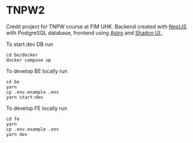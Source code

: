 # TNPW2

Credit project for TNPW course at FIM UHK. Backend created with [NestJS](https://nestjs.com/) with PostgreSQL database, frontend using [Astro](https://astro.build/) and [Shadcn UI ](https://ui.shadcn.com/).

To start dev DB run

```
cd be/docker
docker compose up
```

To develop BE locally run

```
cd be
yarn
cp .env.example .env
yarn start:dev
```

To develop FE locally run

```
cd fe
yarn
cp .env.example .env
yarn dev
```
